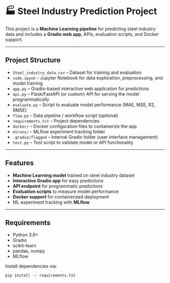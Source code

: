 # 🏭 Steel Industry Prediction Project

This project is a **Machine Learning pipeline** for predicting steel industry data and includes a **Gradio web app**, APIs, evaluation scripts, and Docker support.

---

## Project Structure

- `Steel_industry_data.csv` – Dataset for training and evaluation  
- `code.ipynb` – Jupyter Notebook for data exploration, preprocessing, and model training  
- `app.py` – Gradio-based interactive web application for predictions  
- `api.py` – Flask/FastAPI (or custom) API for serving the model programmatically  
- `evaluate.py` – Script to evaluate model performance (MAE, MSE, R2, RMSE)  
- `flow.py` – Data pipeline / workflow script (optional)  
- `requirements.txt` – Project dependencies  
- `docker/` – Docker configuration files to containerize the app  
- `mlruns/` – MLflow experiment tracking folder  
- `.gradio/flagged` – Internal Gradio folder (user interface management)  
- `test.py` – Test script to validate model or API functionality  

---

## Features

- **Machine Learning model** trained on steel industry dataset  
- **Interactive Gradio app** for easy predictions  
- **API endpoint** for programmatic predictions  
- **Evaluation scripts** to measure model performance  
- **Docker support** for containerized deployment  
- ML experiment tracking with **MLflow**  

---

## Requirements

- Python 3.8+  
- Gradio  
- scikit-learn  
- pandas, numpy  
- MLflow  

Install dependencies via:

```bash
pip install -r requirements.txt
